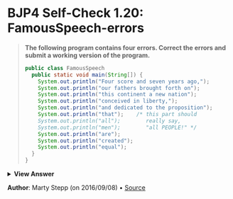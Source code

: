 # BJP4 Self-Check 1.20: FamousSpeech-errors

> **The following program contains four errors. Correct the errors and submit a
> working version of the program.**
>
> ```java
> public class FamousSpeech
>   public static void main(String[]) {
>     System.out.println("Four score and seven years ago,");
>     System.out.println("our fathers brought forth on");
>     System.out.println("this continent a new nation");
>     System.out.println("conceived in liberty,");
>     System.out.println("and dedicated to the proposition");
>     System.out.println("that");    /* this part should
>     System.out.println("all");        really say,
>     System.out.println("men");        "all PEOPLE!" */
>     System.out.println("are");
>     System.out.println("created");
>     System.out.println("equal");
>   }
> }
> ```

<details>
  <summary><strong>View Answer</strong></summary>

```java
public class FamousSpeech {
  public static void main(String[] args) {
    System.out.println("Four score and seven years ago,");
    System.out.println("our fathers brought forth on");
    System.out.println("this continent a new nation");
    System.out.println("conceived in liberty,");
    System.out.println("and dedicated to the proposition");
    System.out.println("that");    // this part should
    System.out.println("all");     // really say,
    System.out.println("men");     // "all PEOPLE!"
    System.out.println("are");
    System.out.println("created");
    System.out.println("equal");
  }
}
```

</details>

**Author**: Marty Stepp (on 2016/09/08) • [Source](https://practiceit.cs.washington.edu/problem/view/bjp4/chapter1/s20-FamousSpeech-errors)
